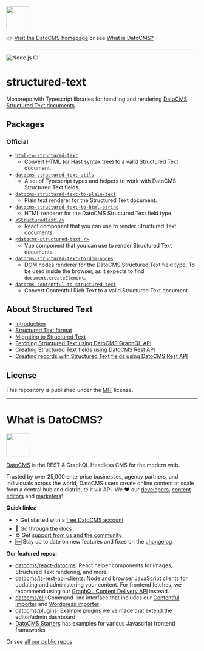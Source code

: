 <!--datocms-autoinclude-header start--><a href="https://www.datocms.com/"><img src="https://www.datocms.com/images/full_logo.svg" height="60"></a>

👉 [Visit the DatoCMS homepage](https://www.datocms.com) or see [What is DatoCMS?](#what-is-datocms)

---
<!--datocms-autoinclude-header end-->

![Node.js CI](https://github.com/datocms/structured-text/workflows/Node.js%20CI/badge.svg)

# structured-text

Monorepo with Typescript libraries for handling and rendering [DatoCMS Structured Text documents](https://www.datocms.com/docs/structured-text/dast).

## Packages

### Official

- [`html-to-structured-text`](https://github.com/datocms/structured-text/tree/master/packages/html-to-structured-text)
  - Convert HTML (or [Hast](https://github.com/syntax-tree/hast) syntax tree) to a valid Structured Text document.
- [`datocms-structured-text-utils`](https://github.com/datocms/structured-text/tree/master/packages/utils)
  - A set of Typescript types and helpers to work with DatoCMS Structured Text fields.
- [`datocms-structured-text-to-plain-text`](https://github.com/datocms/structured-text/tree/master/packages/to-plain-text)
  - Plain text renderer for the Structured Text document.
- [`datocms-structured-text-to-html-string`](https://github.com/datocms/structured-text/tree/master/packages/to-html-string)
  - HTML renderer for the DatoCMS Structured Text field type.
- [`<StructuredText />`](https://github.com/datocms/react-datocms#structured-text)
  - React component that you can use to render Structured Text documents.
- [`<datocms-structured-text />`](https://github.com/datocms/vue-datocms#structured-text)
  - Vue component that you can use to render Structured Text documents.
- [`datocms-structured-text-to-dom-nodes`](https://github.com/datocms/structured-text/tree/master/packages/to-dom-nodes)
  - DOM nodes renderer for the DatoCMS Structured Text field type. To be used inside the browser, as it expects to find `document.createElement`.
- [`datocms-contentful-to-structured-text`](https://github.com/datocms/structured-text/tree/master/packages/contentful-to-structured-text)
  - Convert Contentful Rich Text to a valid Structured Text document.

## About Structured Text

- [Introduction](https://www.datocms.com/docs/content-modelling/structured-text)
- [Structured Text format](https://www.datocms.com/docs/structured-text/dast)
- [Migrating to Structured Text](https://www.datocms.com/docs/structured-text/migrating-content-to-structured-text)
- [Fetching Structured Text using DatoCMS GraphQL API](https://www.datocms.com/docs/content-delivery-api/structured-text-fields)
- [Creating Structured Text fields using DatoCMS Rest API](https://www.datocms.com/docs/content-management-api/resources/field/create#creating-structured-text-fields)
- [Creating records with Structured Text fields using DatoCMS Rest API](https://www.datocms.com/docs/content-management-api/resources/item/create#structured-text-fields)

## License

This repository is published under the [MIT](LICENSE.md) license.

<!--datocms-autoinclude-footer start-->
-----------------
# What is DatoCMS?
<a href="https://www.datocms.com/"><img src="https://www.datocms.com/images/full_logo.svg" height="60"></a>

[DatoCMS](https://www.datocms.com/) is the REST & GraphQL Headless CMS for the modern web.

Trusted by over 25,000 enterprise businesses, agency partners, and individuals across the world, DatoCMS users create online content at scale from a central hub and distribute it via API. We ❤️ our [developers](https://www.datocms.com/team/best-cms-for-developers), [content editors](https://www.datocms.com/team/content-creators) and [marketers](https://www.datocms.com/team/cms-digital-marketing)!

**Quick links:**

- ⚡️ Get started with a [free DatoCMS account](https://dashboard.datocms.com/signup)
- 🔖 Go through the [docs](https://www.datocms.com/docs)
- ⚙️ Get [support from us and the community](https://community.datocms.com/)
- 🆕 Stay up to date on new features and fixes on the [changelog](https://www.datocms.com/product-updates)

**Our featured repos:**
- [datocms/react-datocms](https://github.com/datocms/react-datocms): React helper components for images, Structured Text rendering, and more
- [datocms/js-rest-api-clients](https://github.com/datocms/js-rest-api-clients): Node and browser JavaScript clients for updating and administering your content. For frontend fetches, we recommend using our [GraphQL Content Delivery API](https://www.datocms.com/docs/content-delivery-api) instead.
- [datocms/cli](https://github.com/datocms/cli): Command-line interface that includes our [Contentful importer](https://github.com/datocms/cli/tree/main/packages/cli-plugin-contentful) and [Wordpress importer](https://github.com/datocms/cli/tree/main/packages/cli-plugin-wordpress)
- [datocms/plugins](https://github.com/datocms/plugins): Example plugins we've made that extend the editor/admin dashboard
- [DatoCMS Starters](https://www.datocms.com/marketplace/starters) has examples for various Javascript frontend frameworks

Or see [all our public repos](https://github.com/orgs/datocms/repositories?q=&type=public&language=&sort=stargazers)
<!--datocms-autoinclude-footer end-->
